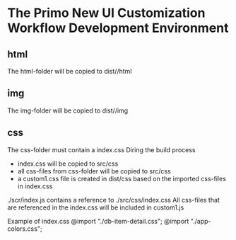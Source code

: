 # The Primo New UI Customization Workflow Development Environment


## html
The html-folder will be copied to dist/<INST-vidId>/html

## img
The img-folder will be copied to dist/<INST-vidId>/img

## css
The css-folder must contain a index.css 
Diring the build process 
- index.css will be copied to src/css
- all css-files from css-folder will be copied to src/css
- a custom1.css file is created in dist/css based on the imported css-files in index.css

./scr/index.js contains a reference to ./src/css/index.css
All css-files that are referenced in the index.css will be included in custom1.js

Example of index.css 
@import "./db-item-detail.css";
@import "./app-colors.css";
